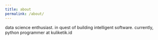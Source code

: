 ```yaml
---
title: about
permalink: /about/
---
```


data science enthusiast. in quest of building intelligent software. currently, python programmer at kuliketik.id